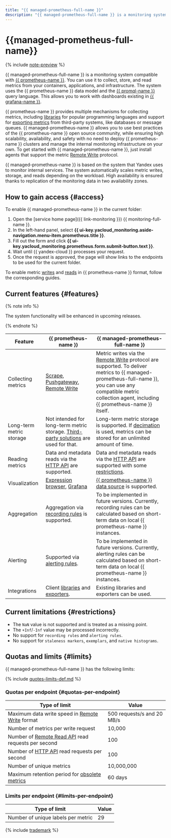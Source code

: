 ```yaml
---
title: "{{ managed-prometheus-full-name }}"
description: "{{ managed-prometheus-full-name }} is a monitoring system compatible with {{ prometheus-name }}. You can use it to collect, store, and read metrics from your containers, applications, and infrastructure. The system uses the {{ prometheus-name }} data model and the {{ promql-name }} query language. Thus, you can work with dashboards existing in {{ grafana-name }}."
---
```


# {{managed-prometheus-full-name}}

{% include [note-preview](../../../_includes/monitoring/prometheus-preview.md) %}

{{ managed-prometheus-full-name }} is a monitoring system compatible with [{{ prometheus-name }}](https://prometheus.io/docs/introduction/overview/). You can use it to collect, store, and read metrics from your containers, applications, and infrastructure. The system uses the {{ prometheus-name }} data model and the [{{ promql-name }}](https://prometheus.io/docs/prometheus/latest/querying/basics/) query language. This allows you to work with dashboards existing in [{{ grafana-name }}](https://grafana.com/grafana/).

{{ prometheus-name }} provides multiple mechanisms for collecting metrics, including [libraries](https://prometheus.io/docs/instrumenting/clientlibs/) for popular programming languages and support for [exporting metrics](https://prometheus.io/docs/instrumenting/exporters/) from third-party systems, like databases or message queues. {{ managed-prometheus-name }} allows you to use best practices of the {{ prometheus-name }} open source community, while ensuring high scalability, availability, and safety with no need to deploy {{ prometheus-name }} clusters and manage the internal monitoring infrastructure on your own. To get started with {{ managed-prometheus-name }}, just install agents that support the metric [Remote Write](https://prometheus.io/docs/prometheus/latest/configuration/configuration/#remote_write) protocol.

{{ managed-prometheus-name }} is based on the system that Yandex uses to monitor internal services. The system automatically scales metric writes, storage, and reads depending on the workload. High availability is ensured thanks to replication of the monitoring data in two availability zones.

## How to gain access {#access}

To enable {{ managed-prometheus-name }} in the current folder:

1. Open the [service home page]({{ link-monitoring }}) {{ monitoring-full-name }}.
1. In the left-hand panel, select **{{ ui-key.yacloud_monitoring.aside-navigation.menu-item.prometheus.title }}**.
1. Fill out the form and click **{{ ui-key.yacloud_monitoring.prometheus.form.submit-button.text }}**.
1. Wait until {{ yandex-cloud }} processes your request.
1. Once the request is approved, the page will show links to the endpoints to be used for the current folder.

To enable metric [writes](ingestion/index.md) and [reads](querying/index.md) in {{ prometheus-name }} format, follow the corresponding guides.

## Current features {#features}

{% note info %}

The system functionality will be enhanced in upcoming releases.

{% endnote %}


| Feature | {{ prometheus-name }} | {{ managed-prometheus-full-name }} |
--- | --- | ---
| Collecting metrics | [Scrape](https://prometheus.io/docs/prometheus/latest/configuration/configuration/#scrape_config), [Pushgateway](https://prometheus.io/docs/instrumenting/pushing/), [Remote Write](https://prometheus.io/docs/prometheus/latest/configuration/configuration/#remote_write) | Metric writes via the [Remote Write](https://prometheus.io/docs/prometheus/latest/configuration/configuration/#remote_write) protocol are supported. To deliver metrics to {{ managed-prometheus-full-name }}, you can use any compatible metric collection agent, including {{ prometheus-name }} itself. |
| Long-term metric storage | Not intended for long-term metric storage. [Third-party solutions](https://prometheus.io/docs/prometheus/latest/storage/#existing-integrations) are used for that. | Long-term metric storage is supported. If [decimation](../../concepts/decimation.md) is used, metrics can be stored for an unlimited amount of time. |
| Reading metrics | Data and metadata reads via the [HTTP API](https://prometheus.io/docs/prometheus/latest/querying/api/) are supported. | Data and metadata reads via the [HTTP API](https://prometheus.io/docs/prometheus/latest/querying/api/) are supported with some [restrictions](querying/grafana.md#restrictions). |
| Visualization | [Expression browser](https://prometheus.io/docs/visualization/browser/), [Grafana](https://prometheus.io/docs/visualization/grafana/) | [{{ prometheus-name }} data source](https://grafana.com/docs/grafana/latest/datasources/prometheus/) is supported. |
| Aggregation | Aggregation via [recording rules](https://prometheus.io/docs/prometheus/latest/configuration/recording_rules/) is supported. | To be implemented in future versions. Currently, recording rules can be calculated based on short-term data on local {{ prometheus-name }} instances. |
| Alerting | Supported via [alerting rules](https://prometheus.io/docs/prometheus/latest/configuration/alerting_rules/). | To be implemented in future versions. Currently, alerting rules can be calculated based on short-term data on local {{ prometheus-name }} instances. |
| Integrations | Client [libraries](https://prometheus.io/docs/instrumenting/clientlibs/) and [exporters](https://prometheus.io/docs/instrumenting/exporters/). | Existing libraries and exporters can be used. |


## Current limitations {#restrictions}

* The `NaN` value is not supported and is treated as a missing point.
* The `+Inf`/`-Inf` value may be processed incorrectly.
* No support for `recording rules` and `alerting rules`.
* No support for `staleness markers`, `exemplars`, and `native histograms`.

## Quotas and limits {#limits}

{{ managed-prometheus-full-name }} has the following limits:

{% include [quotes-limits-def.md](../../../_includes/quotes-limits-def.md) %}

### Quotas per endpoint {#quotas-per-endpoint}

| Type of limit | Value |
----- | -----
| Maximum data write speed in [Remote Write](https://prometheus.io/docs/prometheus/latest/configuration/configuration/#remote_write) format | 500 requests/s and 20 MB/s |
| Number of metrics per write request | 10,000 |
| Number of [Remote Read API](https://prometheus.io/docs/prometheus/latest/querying/remote_read_api) read requests per second | 100 |
| Number of [HTTP API](https://prometheus.io/docs/prometheus/latest/querying/api/) read requests per second | 100 |
| Number of unique metrics | 10,000,000 |
| Maximum retention period for [obsolete metrics](../../concepts/ttl.md) | 60 days |

### Limits per endpoint {#limits-per-endpoint}

| Type of limit | Value |
----- | -----
| Number of unique labels per metric | 29 |

{% include [trademark](../../../_includes/monitoring/trademark.md) %}
